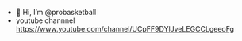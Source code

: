 - 👋 Hi, I’m @probasketball
- youtube channnel https://www.youtube.com/channel/UCpFF9DYlJveLEGCCLgeeoFg
<!---
probasketball/probasketball is a ✨ special ✨ repository because its `README.md` (this file) appears on your GitHub profile.
You can click the Preview link to take a look at your changes.
--->
